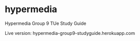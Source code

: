 # hypermedia
Hypermedia Group 9 TUe Study Guide

Live version: hypermedia-group9-studyguide.herokuapp.com
